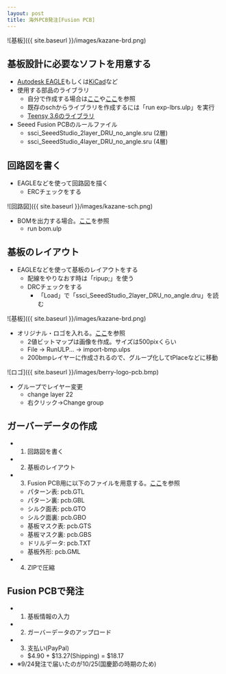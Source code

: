 ```yaml
---
layout: post
title: 海外PCB発注[Fusion PCB]
---
```


![基板]({{ site.baseurl }}/images/kazane-brd.png)

## 基板設計に必要なソフトを用意する

- [Autodesk EAGLE](https://www.autodesk.com/products/eagle/overview)もしくは[KiCad](http://kicad-pcb.org/)など
- 使用する部品のライブラリ
  - 自分で作成する場合は[ここ](http://hirasaka001.blogspot.jp/2012/09/eagle.html)や[ここ](http://www.lapis-semi.com/lazurite-jp/%E3%82%89%E3%81%9A%E3%82%89%E3%81%84%E3%81%A8%E5%A7%AB%E3%81%AE%E6%8C%91%E6%88%A6%E6%97%A5%E8%A8%98/10146.html)を参照
  - 既存のschからライブラリを作成するには「run exp-lbrs.ulp」を実行
  - [Teensy 3.6のライブラリ](Teensy356.lbr)
- Seeed Fusion PCBのルールファイル
  - ssci_SeeedStudio_2layer_DRU_no_angle.sru (2層)
  - ssci_SeeedStudio_4layer_DRU_no_angle.sru (4層)

## 回路図を書く

- EAGLEなどを使って回路図を描く
  - ERCチェックをする

![回路図]({{ site.baseurl }}/images/kazane-sch.png)

- BOMを出力する場合。[ここ](https://qiita.com/astraea8322/items/424c0f503f64ad9bfad4)を参照
  - run bom.ulp

## 基板のレイアウト

- EAGLEなどを使って基板のレイアウトをする
  - 配線をやりなおす時は「ripup;」を使う
  - DRCチェックをする
    - 「Load」で「ssci_SeeedStudio_2layer_DRU_no_angle.dru」を読む

![基板]({{ site.baseurl }}/images/kazane-brd.png)

- オリジナル・ロゴを入れる。[ここ](http://www.s-m-l.org/silk_logo.html)を参照
  - 2値ビットマップは画像を作成。サイズは500pixくらい
  - File -> RunULP... -> import-bmp.ulps
  - 200bmpレイヤーに作成されるので、グループ化してtPlaceなどに移動

![ロゴ]({{ site.baseurl }}/images/berry-logo-pcb.bmp)

- グループでレイヤー変更
  - change layer 22
  - 右クリック→Change group

## ガーバーデータの作成

- 1. 回路図を書く
- 2. 基板のレイアウト
- 3. Fusion PCB用に以下のファイルを用意する。[ここ](http://web.nucky.jp/denshi/fusionpcb/fusionpcb.html)を参照
  - パターン表: pcb.GTL
  - パターン裏: pcb.GBL
  - シルク面表: pcb.GTO
  - シルク面裏: pcb.GBO
  - 基板マスク表: pcb.GTS
  - 基板マスク裏: pcb.GBS
  - ドリルデータ: pcb.TXT
  - 基板外形: pcb.GML
- 4. ZIPで圧縮

## Fusion PCBで発注

- 1. 基板情報の入力
- 2. ガーバーデータのアップロード
- 3. 支払い(PayPal)
  - $4.90 + $13.27(Shipping) = $18.17
- ※9/24発注で届いたのが10/25(国慶節の時期のため)
